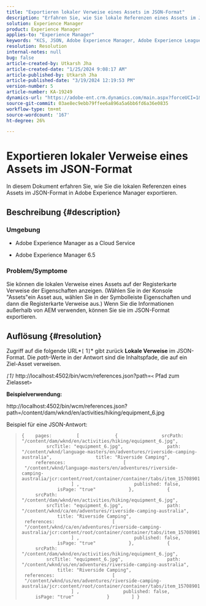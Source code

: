 ```yaml
---
title: "Exportieren lokaler Verweise eines Assets im JSON-Format"
description: "Erfahren Sie, wie Sie lokale Referenzen eines Assets im JSON-Format in Adobe Experience Manager exportieren."
solution: Experience Manager
product: Experience Manager
applies-to: "Experience Manager"
keywords: "KCS, JSON, Adobe Experience Manager, Adobe Experience League, Properties, AEM"
resolution: Resolution
internal-notes: null
bug: false
article-created-by: Utkarsh Jha
article-created-date: "1/25/2024 9:08:17 AM"
article-published-by: Utkarsh Jha
article-published-date: "3/19/2024 12:19:53 PM"
version-number: 5
article-number: KA-19249
dynamics-url: "https://adobe-ent.crm.dynamics.com/main.aspx?forceUCI=1&pagetype=entityrecord&etn=knowledgearticle&id=4ccfb441-61bb-ee11-a569-6045bd006b3d"
source-git-commit: 03ae8ec9ebb79ffee6a896a5a6bb6fd6a36e0835
workflow-type: tm+mt
source-wordcount: '167'
ht-degree: 26%

---
```


# Exportieren lokaler Verweise eines Assets im JSON-Format


In diesem Dokument erfahren Sie, wie Sie die lokalen Referenzen eines Assets im JSON-Format in Adobe Experience Manager exportieren.

## Beschreibung {#description}


### <b>Umgebung</b>

- Adobe Experience Manager as a Cloud Service


- Adobe Experience Manager 6.5


### <b>Problem/Symptome</b>

Sie können die lokalen Verweise eines Assets auf der Registerkarte Verweise der Eigenschaften anzeigen. (Wählen Sie in der Konsole &quot;Assets&quot;ein Asset aus, wählen Sie in der Symbolleiste Eigenschaften und dann die Registerkarte Verweise aus.) Wenn Sie die Informationen außerhalb von AEM verwenden, können Sie sie im JSON-Format exportieren.


## Auflösung {#resolution}


Zugriff auf die folgende URL*`[` 1`]`* gibt zurück <b>Lokale Verweise</b> im JSON-Format. Die *path*-Werte in der Antwort sind die Inhaltspfade, die auf ein Ziel-Asset verweisen.

*`[`1`]`<b>* </b>http://localhost:4502/bin/wcm/references.json?path=`<` Pfad zum Zielasset`>`



<b>Beispielverwendung:</b>

http://localhost:4502/bin/wcm/references.json?path=/content/dam/wknd/en/activities/hiking/equipment_6.jpg

Beispiel für eine JSON-Antwort:


> ```
> {    pages:         [             {                srcPath: "/content/dam/wknd/en/activities/hiking/equipment_6.jpg",                srcTitle: "equipment_6.jpg",                path: "/content/wknd/language-masters/en/adventures/riverside-camping-australia",                title: "Riverside Camping",                references:                     [                         "/content/wknd/language-masters/en/adventures/riverside-camping-australia/jcr:content/root/container/container/tabs/item_1570890147607/par0/image/fileReference"                    ] ,                    published: false,                    isPage: "true"            },            {                srcPath: "/content/dam/wknd/en/activities/hiking/equipment_6.jpg",                srcTitle: "equipment_6.jpg",                path: "/content/wknd/ca/en/adventures/riverside-camping-australia",                title: "Riverside Camping",                references:                     [                         "/content/wknd/ca/en/adventures/riverside-camping-australia/jcr:content/root/container/container/tabs/item_1570890147607/par0/image/fileReference"                    ] ,                    published: false,                    isPage: "true"            },            {                srcPath: "/content/dam/wknd/en/activities/hiking/equipment_6.jpg",                srcTitle: "equipment_6.jpg",                path: "/content/wknd/us/en/adventures/riverside-camping-australia",                title: "Riverside Camping",                references:                     [                         "/content/wknd/us/en/adventures/riverside-camping-australia/jcr:content/root/container/container/tabs/item_1570890147607/par0/image/fileReference"                    ] ,                published: false,                isPage: "true"            }        ] }
> ```

